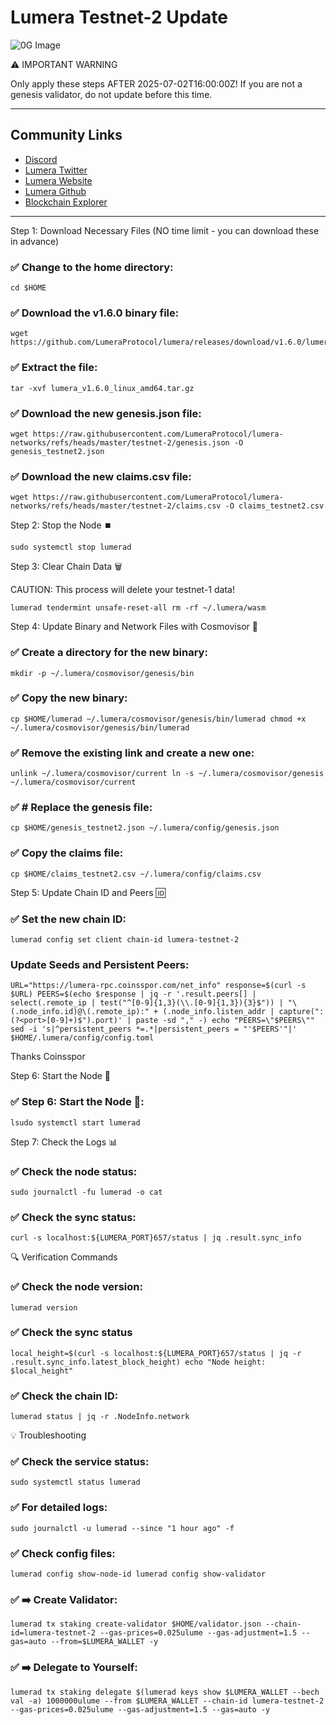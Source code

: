 # Lumera Testnet-2 Update


![0G Image](https://pbs.twimg.com/profile_banners/1103325065503039489/1750799339/1500x500)

⚠️ IMPORTANT WARNING

Only apply these steps AFTER 2025-07-02T16:00:00Z! If you are not a genesis validator, do not update before this time.

---

## Community Links

- [Discord](https://discord.gg/s8YXtVRM)
- [Lumera Twitter](https://x.com/lumeraprotocol)
- [Lumera Website](https://lumera.io)
- [Lumera Github](https://github.com/LumeraProtocol/)
- [Blockchain Explorer](https://explorer.linqnode.com/lumera-testnet)

---

Step 1: Download Necessary Files (NO time limit - you can download these in advance)


### ✅ Change to the home directory:
```
cd $HOME
```

### ✅ Download the v1.6.0 binary file:
```
wget https://github.com/LumeraProtocol/lumera/releases/download/v1.6.0/lumera_v1.6.0_linux_amd64.tar.gz
```

### ✅ Extract the file:
```
tar -xvf lumera_v1.6.0_linux_amd64.tar.gz
```

### ✅ Download the new genesis.json file:
```
wget https://raw.githubusercontent.com/LumeraProtocol/lumera-networks/refs/heads/master/testnet-2/genesis.json -O genesis_testnet2.json
```

### ✅ Download the new claims.csv file:
```
wget https://raw.githubusercontent.com/LumeraProtocol/lumera-networks/refs/heads/master/testnet-2/claims.csv -O claims_testnet2.csv
```

Step 2: Stop the Node ⏹️


```
sudo systemctl stop lumerad
```

Step 3: Clear Chain Data 🗑️


CAUTION: This process will delete your testnet-1 data!

```
lumerad tendermint unsafe-reset-all rm -rf ~/.lumera/wasm
```

Step 4: Update Binary and Network Files with Cosmovisor 🔄


### ✅ Create a directory for the new binary:
```
mkdir -p ~/.lumera/cosmovisor/genesis/bin
```

### ✅ Copy the new binary:
```
cp $HOME/lumerad ~/.lumera/cosmovisor/genesis/bin/lumerad chmod +x ~/.lumera/cosmovisor/genesis/bin/lumerad
```

### ✅ Remove the existing link and create a new one:
```
unlink ~/.lumera/cosmovisor/current ln -s ~/.lumera/cosmovisor/genesis ~/.lumera/cosmovisor/current
```

### ✅ # Replace the genesis file:
```
cp $HOME/genesis_testnet2.json ~/.lumera/config/genesis.json
```

### ✅ Copy the claims file:
```
cp $HOME/claims_testnet2.csv ~/.lumera/config/claims.csv
```

Step 5: Update Chain ID and Peers 🆔


### ✅ Set the new chain ID:
```
lumerad config set client chain-id lumera-testnet-2
```


### Update Seeds and Persistent Peers:
```
URL="https://lumera-rpc.coinsspor.com/net_info" response=$(curl -s $URL) PEERS=$(echo $response | jq -r '.result.peers[] | select(.remote_ip | test("^[0-9]{1,3}(\\.[0-9]{1,3}){3}$")) | "\(.node_info.id)@\(.remote_ip):" + (.node_info.listen_addr | capture(":(?<port>[0-9]+)$").port)' | paste -sd "," -) echo "PEERS=\"$PEERS\"" sed -i 's|^persistent_peers *=.*|persistent_peers = "'$PEERS'"|' $HOME/.lumera/config/config.toml
```

Thanks Coinsspor 


Step 6: Start the Node 🚀


### ✅ Step 6: Start the Node 🚀:
```
lsudo systemctl start lumerad
```

Step 7: Check the Logs 📊


### ✅ Check the node status:
```
sudo journalctl -fu lumerad -o cat
```

### ✅ Check the sync status:
```
curl -s localhost:${LUMERA_PORT}657/status | jq .result.sync_info
```

🔍 Verification Commands

### ✅ Check the node version:
```
lumerad version
```

### ✅ Check the sync status
```
local_height=$(curl -s localhost:${LUMERA_PORT}657/status | jq -r .result.sync_info.latest_block_height) echo "Node height: $local_height"
```

### ✅ Check the chain ID:
```
lumerad status | jq -r .NodeInfo.network
```

💡 Troubleshooting

### ✅ Check the service status:
```
sudo systemctl status lumerad
```
### ✅ For detailed logs:
```
sudo journalctl -u lumerad --since "1 hour ago" -f
```

### ✅ Check config files:
```
lumerad config show-node-id lumerad config show-validator
```

### ✅ ➡️ Create Validator:
```
lumerad tx staking create-validator $HOME/validator.json --chain-id=lumera-testnet-2 --gas-prices=0.025ulume --gas-adjustment=1.5 --gas=auto --from=$LUMERA_WALLET -y
```

### ✅ ➡️ Delegate to Yourself:
```
lumerad tx staking delegate $(lumerad keys show $LUMERA_WALLET --bech val -a) 1000000ulume --from $LUMERA_WALLET --chain-id lumera-testnet-2 --gas-prices=0.025ulume --gas-adjustment=1.5 --gas=auto -y 
```

